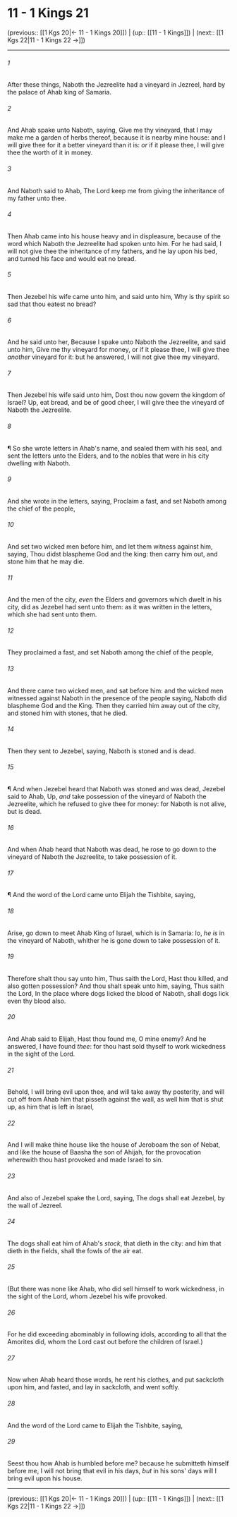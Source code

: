# 11 - 1 Kings 21

(previous:: [[1 Kgs 20|← 11 - 1 Kings 20]]) | (up:: [[11 - 1 Kings]]) | (next:: [[1 Kgs 22|11 - 1 Kings 22 →]])

***


###### 1 
After these things, Naboth the Jezreelite had a vineyard in Jezreel, hard by the palace of Ahab king of Samaria. 

###### 2 
And Ahab spake unto Naboth, saying, Give me thy vineyard, that I may make me a garden of herbs thereof, because it is nearby mine house: and I will give thee for it a better vineyard than it is: _or_ if it please thee, I will give thee the worth of it in money. 

###### 3 
And Naboth said to Ahab, The Lord keep me from giving the inheritance of my father unto thee. 

###### 4 
Then Ahab came into his house heavy and in displeasure, because of the word which Naboth the Jezreelite had spoken unto him. For he had said, I will not give thee the inheritance of my fathers, and he lay upon his bed, and turned his face and would eat no bread. 

###### 5 
Then Jezebel his wife came unto him, and said unto him, Why is thy spirit so sad that thou eatest no bread? 

###### 6 
And he said unto her, Because I spake unto Naboth the Jezreelite, and said unto him, Give me thy vineyard for money, or if it please thee, I will give thee _another_ vineyard for it: but he answered, I will not give thee my vineyard. 

###### 7 
Then Jezebel his wife said unto him, Dost thou now govern the kingdom of Israel? Up, eat bread, and be of good cheer, I will give thee the vineyard of Naboth the Jezreelite. 

###### 8 
¶ So she wrote letters in Ahab's name, and sealed them with his seal, and sent the letters unto the Elders, and to the nobles that were in his city dwelling with Naboth. 

###### 9 
And she wrote in the letters, saying, Proclaim a fast, and set Naboth among the chief of the people, 

###### 10 
And set two wicked men before him, and let them witness against him, saying, Thou didst blaspheme God and the king: then carry him out, and stone him that he may die. 

###### 11 
And the men of the city, _even_ the Elders and governors which dwelt in his city, did as Jezebel had sent unto them: as it was written in the letters, which she had sent unto them. 

###### 12 
They proclaimed a fast, and set Naboth among the chief of the people, 

###### 13 
And there came two wicked men, and sat before him: and the wicked men witnessed against Naboth in the presence of the people saying, Naboth did blaspheme God and the King. Then they carried him away out of the city, and stoned him with stones, that he died. 

###### 14 
Then they sent to Jezebel, saying, Naboth is stoned and is dead. 

###### 15 
¶ And when Jezebel heard that Naboth was stoned and was dead, Jezebel said to Ahab, Up, _and_ take possession of the vineyard of Naboth the Jezreelite, which he refused to give thee for money: for Naboth is not alive, but is dead. 

###### 16 
And when Ahab heard that Naboth was dead, he rose to go down to the vineyard of Naboth the Jezreelite, to take possession of it. 

###### 17 
¶ And the word of the Lord came unto Elijah the Tishbite, saying, 

###### 18 
Arise, go down to meet Ahab King of Israel, which is in Samaria: lo, _he is_ in the vineyard of Naboth, whither he is gone down to take possession of it. 

###### 19 
Therefore shalt thou say unto him, Thus saith the Lord, Hast thou killed, and also gotten possession? And thou shalt speak unto him, saying, Thus saith the Lord, In the place where dogs licked the blood of Naboth, shall dogs lick even thy blood also. 

###### 20 
And Ahab said to Elijah, Hast thou found me, O mine enemy? And he answered, I have found _thee_: for thou hast sold thyself to work wickedness in the sight of the Lord. 

###### 21 
Behold, I will bring evil upon thee, and will take away thy posterity, and will cut off from Ahab him that pisseth against the wall, as well him that is shut up, as him that is left in Israel, 

###### 22 
And I will make thine house like the house of Jeroboam the son of Nebat, and like the house of Baasha the son of Ahijah, for the provocation wherewith thou hast provoked and made Israel to sin. 

###### 23 
And also of Jezebel spake the Lord, saying, The dogs shall eat Jezebel, by the wall of Jezreel. 

###### 24 
The dogs shall eat him of Ahab's _stock_, that dieth in the city: and him that dieth in the fields, shall the fowls of the air eat. 

###### 25 
(But there was none like Ahab, who did sell himself to work wickedness, in the sight of the Lord, whom Jezebel his wife provoked. 

###### 26 
For he did exceeding abominably in following idols, according to all that the Amorites did, whom the Lord cast out before the children of Israel.) 

###### 27 
Now when Ahab heard those words, he rent his clothes, and put sackcloth upon him, and fasted, and lay in sackcloth, and went softly. 

###### 28 
And the word of the Lord came to Elijah the Tishbite, saying, 

###### 29 
Seest thou how Ahab is humbled before me? because he submitteth himself before me, I will not bring that evil in his days, _but_ in his sons' days will I bring evil upon his house.

***

(previous:: [[1 Kgs 20|← 11 - 1 Kings 20]]) | (up:: [[11 - 1 Kings]]) | (next:: [[1 Kgs 22|11 - 1 Kings 22 →]])
